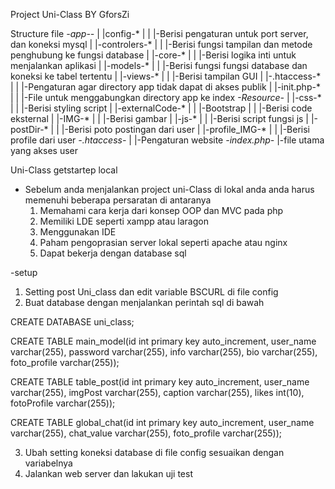 Project Uni-Class
BY GforsZi

Structure file
*-app--*
|      |config-*
|      |       |-Berisi pengaturan untuk port server, dan koneksi mysql
|      |-controlers-*
|      |            |-Berisi fungsi tampilan dan metode penghubung ke fungsi database
|      |-core-*
|      |      |-Berisi logika inti untuk menjalankan aplikasi
|      |-models-*
|      |        |-Berisi fungsi fungsi database dan koneksi ke tabel tertentu
|      |-views-*
|      |       |-Berisi tampilan GUI
|      |-.htaccess-*
|      |           |-Pengaturan agar directory app tidak dapat di akses publik
|      |-init.php-*
|      |          |-File untuk menggabungkan directory app ke index
*-Resource-*
|          |-css-*
|          |     |-Berisi styling script
|          |-externalCode-*
|          |              |-Bootstrap
|          |              |-Berisi code eksternal
|          |-IMG-*
|          |     |-Berisi gambar
|          |-js-*
|          |    |-Berisi script fungsi js
|          |-postDir-*
|          |         |-Berisi poto postingan dari user
|          |-profile_IMG-*
|          |             |-Berisi profile dari user
*-.htaccess-*
|           |-Pengaturan website
*-index.php-*
            |-file utama yang akses user

Uni-Class getstartep local
- Sebelum anda menjalankan project uni-Class di lokal anda anda harus memenuhi beberapa persaratan di antaranya
  1. Memahami cara kerja dari konsep OOP dan MVC pada php
  2. Memiliki LDE seperti xampp atau laragon
  3. Menggunakan IDE
  4. Paham pengoprasian server lokal seperti apache atau nginx
  5. Dapat bekerja dengan database sql
 
-setup
  1. Setting post Uni_class dan edit variable BSCURL di file config
  2. Buat database dengan menjalankan perintah sql di bawah

CREATE DATABASE uni_class;

CREATE TABLE main_model(id int primary key auto_increment, user_name varchar(255), password varchar(255), info varchar(255), bio varchar(255), foto_profile varchar(255));

CREATE TABLE table_post(id int primary key auto_increment, user_name varchar(255), imgPost varchar(255), caption varchar(255), likes int(10), fotoProfile varchar(255));

CREATE TABLE global_chat(id int primary key auto_increment, user_name varchar(255), chat_value varchar(255), foto_profile varchar(255));

  3. Ubah setting koneksi database di file config sesuaikan dengan variabelnya
  4. Jalankan web server dan lakukan uji test

  
